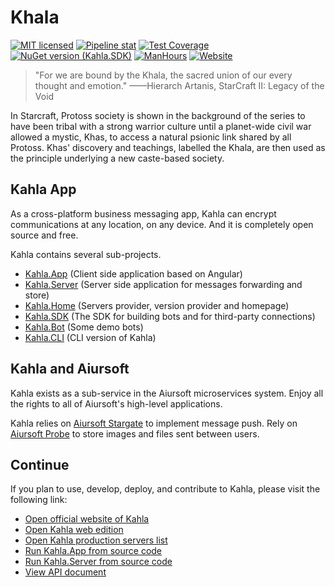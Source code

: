 # Khala

[![MIT licensed](https://img.shields.io/badge/license-MIT-blue.svg)](https://gitlab.aiursoft.cn/aiursoft/kahla/-/blob/master/LICENSE)
[![Pipeline stat](https://gitlab.aiursoft.cn/aiursoft/kahla/badges/master/pipeline.svg)](https://gitlab.aiursoft.cn/aiursoft/kahla/-/pipelines)
[![Test Coverage](https://gitlab.aiursoft.cn/aiursoft/kahla/badges/master/coverage.svg)](https://gitlab.aiursoft.cn/aiursoft/kahla/-/pipelines)
[![NuGet version (Kahla.SDK)](https://img.shields.io/nuget/v/Kahla.SDK.svg)](https://www.nuget.org/packages/Kahla.SDK/)
[![ManHours](https://manhours.aiursoft.cn/gitlab/gitlab.aiursoft.cn/aiursoft/kahla.svg)](https://gitlab.aiursoft.cn/aiursoft/kahla/-/commits/master?ref_type=heads)
[![Website](https://img.shields.io/website?url=https%3A%2F%2Fwww.kahla.app%2F)](https://www.kahla.app/)

>"For we are bound by the Khala, the sacred union of our every thought and emotion."
>——Hierarch Artanis, StarCraft II: Legacy of the Void

In Starcraft, Protoss society is shown in the background of the series to have been tribal with a strong warrior culture until a planet-wide civil war allowed a mystic, Khas, to access a natural psionic link shared by all Protoss. Khas' discovery and teachings, labelled the Khala, are then used as the principle underlying a new caste-based society.  

## Kahla App

As a cross-platform business messaging app, Kahla can encrypt communications at any location, on any device. And it is completely open source and free.

Kahla contains several sub-projects.

* [Kahla.App](https://gitlab.aiursoft.cn/Aiursoft/Kahla.App) (Client side application based on Angular)
* [Kahla.Server](https://gitlab.aiursoft.cn/Aiursoft/Kahla/-/tree/master/Kahla.Server) (Server side application for messages forwarding and store)
* [Kahla.Home](https://gitlab.aiursoft.cn/Aiursoft/Kahla/-/tree/master/Kahla.Home) (Servers provider, version provider and homepage)
* [Kahla.SDK](https://gitlab.aiursoft.cn/Aiursoft/Kahla/-/tree/master/Kahla.SDK) (The SDK for building bots and for third-party connections)
* [Kahla.Bot](https://gitlab.aiursoft.cn/Aiursoft/Kahla/-/tree/master/Kahla.Bot) (Some demo bots)
* [Kahla.CLI](https://gitlab.aiursoft.cn/Aiursoft/Kahla/-/tree/master/Kahla.Bot) (CLI version of Kahla)

## Kahla and Aiursoft

Kahla exists as a sub-service in the Aiursoft microservices system. Enjoy all the rights to all of Aiursoft's high-level applications.

Kahla relies on [Aiursoft Stargate](../Stargate/What%20is%20Stargate.md) to implement message push. Rely on [Aiursoft Probe](../Integrated%20Website/Getting%20Started.md) to store images and files sent between users.

## Continue

If you plan to use, develop, deploy, and contribute to Kahla, please visit the following link:

* [Open official website of Kahla](https://www.kahla.app)
* [Open Kahla web edition](https://web.kahla.app)
* [Open Kahla production servers list](https://www.kahla.app/servers)
* [Run Kahla.App from source code](https://gitlab.aiursoft.cn/Aiursoft/Kahla.App)
* [Run Kahla.Server from source code](https://gitlab.aiursoft.cn/aiursoft/kahla/-/tree/master/Kahla.Server)
* [View API document](./Design.md)
